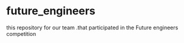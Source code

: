 # future_engineers
this repository for our team .that  participated in the Future engineers competition
